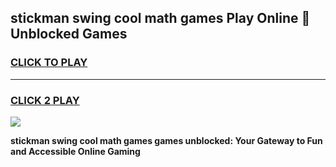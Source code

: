 
## stickman swing cool math games Play Online 👋 Unblocked Games
<h3>
<a href="https://news.freeplayer.one?title=stickman_swing_cool_math_games&ref=17CMG">CLICK TO PLAY</a></h3>
<hr>

<h3>
<a href="https://news.freeplayer.one?title=stickman_swing_cool_math_games&ref=17CMG">CLICK 2 PLAY</a>
  
</h3>

<a href="https://news.freeplayer.one?title=stickman_swing_cool_math_games&ref=17CMG/"><img src="https://clearcache.store/games.png"></a>


**stickman swing cool math games games unblocked: Your Gateway to Fun and Accessible Online Gaming**
